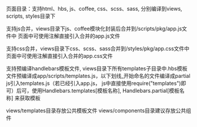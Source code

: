 页面目录：支持html、hbs, js、coffee, css、scss、sass, 分别编译到views, scripts, styles目录下

支持js合并，views目录下js、coffee模块化封装后合并到/scripts/pkg/app.js文件中
页面中可使用注解<!--@require "app/scripts/aio.js"-->直接引入合并的app.js文件

支持css合并，views目录下css、scss、sass合并到/styles/pkg/app.css文件中
页面中可使用注解<!--@require "app/styles/aio.css"-->直接引入合并的app.css文件


支持预编译handlebars模板文件, views目录下所有templates子目录中.hbs模板文件预编译成app/scripts/templates.js，以下划线_开始命名的文件编译成partial
js引入templates.js（若已经引入app.js， js中直接使用require("templates")即可）后可，使用Handlebars.templates[模板名称], Handlebars.partial[模板名称] 来获取模板

views/templates目录存放公共模板文件
views/components目录建议存放公共组件